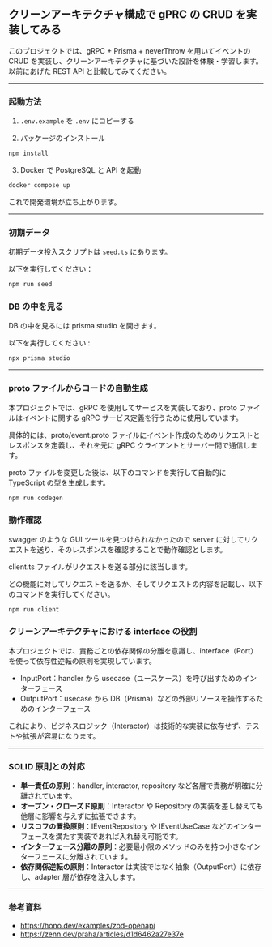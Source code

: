 ## クリーンアーキテクチャ構成で gPRC の CRUD を実装してみる

このプロジェクトでは、gRPC + Prisma + neverThrow を用いてイベントの CRUD を実装し、クリーンアーキテクチャに基づいた設計を体験・学習します。  
以前にあげた REST API と比較してみてください。

---

### 起動方法

1. `.env.example` を `.env` にコピーする

2. パッケージのインストール

```bash
npm install
```

3. Docker で PostgreSQL と API を起動

```bash
docker compose up
```

これで開発環境が立ち上がります。

---

### 初期データ

初期データ投入スクリプトは `seed.ts` にあります。

以下を実行してください：

```bash
npm run seed
```

### DB の中を見る

DB の中を見るには prisma studio を開きます。

以下を実行してください :

```bash
npx prisma studio
```

---

### proto ファイルからコードの自動生成

本プロジェクトでは、gRPC を使用してサービスを実装しており、proto ファイルはイベントに関する gRPC サービス定義を行うために使用しています。

具体的には、proto/event.proto ファイルにイベント作成のためのリクエストとレスポンスを定義し、それを元に gRPC クライアントとサーバー間で通信します。

proto ファイルを変更した後は、以下のコマンドを実行して自動的に TypeScript の型を生成します。

```bash
npm run codegen
```

### 動作確認

swagger のような GUI ツールを見つけられなかったので server に対してリクエストを送り、そのレスポンスを確認することで動作確認とします。

client.ts ファイルがリクエストを送る部分に該当します。

どの機能に対してリクエストを送るか、そしてリクエストの内容を記載し、以下のコマンドを実行してください。

```bash
npm run client
```

### クリーンアーキテクチャにおける interface の役割

本プロジェクトでは、責務ごとの依存関係の分離を意識し、interface（Port）を使って依存性逆転の原則を実現しています。

- InputPort：handler から usecase（ユースケース）を呼び出すためのインターフェース
- OutputPort：usecase から DB（Prisma）などの外部リソースを操作するためのインターフェース

これにより、ビジネスロジック（Interactor）は技術的な実装に依存せず、テストや拡張が容易になります。

---

### SOLID 原則との対応

- **単一責任の原則**：handler, interactor, repository など各層で責務が明確に分離されています。
- **オープン・クローズド原則**：Interactor や Repository の実装を差し替えても他層に影響を与えずに拡張できます。
- **リスコフの置換原則**：IEventRepository や IEventUseCase などのインターフェースを満たす実装であれば入れ替え可能です。
- **インターフェース分離の原則**：必要最小限のメソッドのみを持つ小さなインターフェースに分離されています。
- **依存関係逆転の原則**：Interactor は実装ではなく抽象（OutputPort）に依存し、adapter 層が依存を注入します。

---

### 参考資料

- https://hono.dev/examples/zod-openapi
- https://zenn.dev/praha/articles/d1d6462a27e37e
